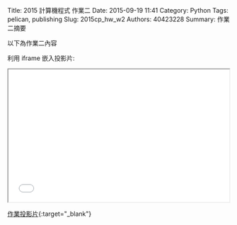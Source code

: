 Title: 2015 計算機程式 作業二
Date: 2015-09-19 11:41
Category: Python
Tags: pelican, publishing
Slug: 2015cp_hw_w2
Authors: 40423228
Summary: 作業二摘要

以下為作業二內容

利用 iframe 嵌入投影片:

<iframe src="40423228_cp_w2_p.html" width="500" height="300"></iframe>

[作業投影片](40423228_cp_w2_p.html){:target="_blank"}

